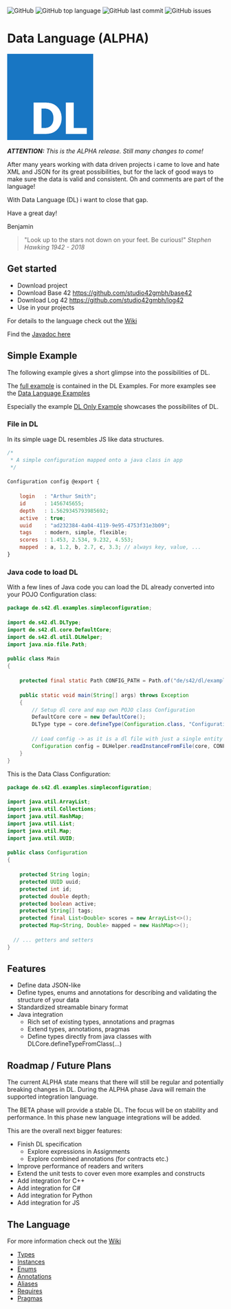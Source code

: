 ![GitHub](https://img.shields.io/github/license/studio42gmbh/dl)
![GitHub top language](https://img.shields.io/github/languages/top/studio42gmbh/dl)
![GitHub last commit](https://img.shields.io/github/last-commit/studio42gmbh/dl)
![GitHub issues](https://img.shields.io/github/issues/studio42gmbh/dl)
<!-- ![GitHub Workflow Status](https://img.shields.io/github/workflow/status/studio42gmbh/dl/Java%20CI%20with%20Maven) -->

# Data Language (ALPHA)

![DL Logo](https://github.com/studio42gmbh/dl/blob/master/resources/images/logo/dl-logo-200.png)

***ATTENTION:** This is the ALPHA release. Still many changes to come!*

After many years working with data driven projects i came to love and hate XML and JSON for its great possibilities, 
but for the lack of good ways to make sure the data is valid and consistent.
Oh and comments are part of the language!

With Data Language (DL) i want to close that gap.

Have a great day!

Benjamin

> "Look up to the stars not down on your feet. Be curious!" _Stephen Hawking 1942 - 2018_


## Get started

* Download project
* Download Base 42 https://github.com/studio42gmbh/base42
* Download Log 42 https://github.com/studio42gmbh/log42
* Use in your projects

For details to the language check out the [Wiki](https://github.com/studio42gmbh/dl/wiki)

Find the [Javadoc here](https://studio42gmbh.github.io/dl/javadoc/)


## Simple Example

The following example gives a short glimpse into the possibilities of DL.

The [full example](https://github.com/studio42gmbh/dle#simple-configuration-example) is contained in the DL Examples.
For more examples see the [Data Language Examples](https://github.com/studio42gmbh/dle)

Especially the example [DL Only Example](https://github.com/studio42gmbh/dle#dl-only-example) showcases the possibilites of DL.

### File in DL

In its simple uage DL resembles JS like data structures.

```js
/*
 * A simple configuration mapped onto a java class in app
 */

Configuration config @export {

	login	: "Arthur Smith"; 
	id		: 1456745655;
	depth	: 1.5629345793985692;
	active	: true;
	uuid	: "ad232384-4a04-4119-9e95-4753f31e3b09";
	tags	: modern, simple, flexible;
	scores	: 1.453, 2.534, 9.232, 4.553;
	mapped	: a, 1.2, b, 2.7, c, 3.3; // always key, value, ...
}
```

### Java code to load DL

With a few lines of Java code you can load the DL already converted into your POJO Configuration class:

```java
package de.s42.dl.examples.simpleconfiguration;

import de.s42.dl.DLType;
import de.s42.dl.core.DefaultCore;
import de.s42.dl.util.DLHelper;
import java.nio.file.Path;

public class Main
{
	
	protected final static Path CONFIG_PATH = Path.of("de/s42/dl/examples/simpleconfiguration/config.dl");
	
	public static void main(String[] args) throws Exception
	{
		// Setup dl core and map own POJO class Configuration
		DefaultCore core = new DefaultCore();
		DLType type = core.defineType(Configuration.class, "Configuration");

		// Load config -> as it is a dl file with just a single entity we can use this helper method
		Configuration config = DLHelper.readInstanceFromFile(core, CONFIG_PATH);
	}
}
```

This is the Data Class Configuration:

```java
package de.s42.dl.examples.simpleconfiguration;

import java.util.ArrayList;
import java.util.Collections;
import java.util.HashMap;
import java.util.List;
import java.util.Map;
import java.util.UUID;

public class Configuration
{

	protected String login;
	protected UUID uuid;
	protected int id;
	protected double depth;
	protected boolean active;
	protected String[] tags;
	protected final List<Double> scores = new ArrayList<>();
	protected Map<String, Double> mapped = new HashMap<>();
  
  // ... getters and setters
}
```


## Features

* Define data JSON-like
* Define types, enums and annotations for describing and validating the structure of your data
* Standardized streamable binary format
* Java integration
  * Rich set of existing types, annotations and pragmas
  * Extend types, annotations, pragmas
  * Define types directly from java classes with DLCore.defineTypeFromClass(...)


## Roadmap / Future Plans

The current ALPHA state means that there will still be regular and potentially breaking changes in DL. During the ALPHA phase Java will remain the supported integration language.

The BETA phase will provide a stable DL. The focus will be on stability and performance. In this phase new language integrations will be added.

This are the overall next bigger features:

* Finish DL specification
  * Explore expressions in Assignments
  * Explore combined annotations (for contracts etc.)
* Improve performance of readers and writers
* Extend the unit tests to cover even more examples and constructs
* Add integration for C++
* Add integration for C#
* Add integration for Python
* Add integration for JS


## The Language

For more information check out the [Wiki](https://github.com/studio42gmbh/dl/wiki)

* [Types](https://github.com/studio42gmbh/dl/wiki/Types)
* [Instances](https://github.com/studio42gmbh/dl/wiki/Instances)
* [Enums](https://github.com/studio42gmbh/dl/wiki/Enums)
* [Annotations](https://github.com/studio42gmbh/dl/wiki/Annotations)
* [Aliases](https://github.com/studio42gmbh/dl/wiki/Aliases)
* [Requires](https://github.com/studio42gmbh/dl/wiki/Requires)
* [Pragmas](https://github.com/studio42gmbh/dl/wiki/Pragmas)
